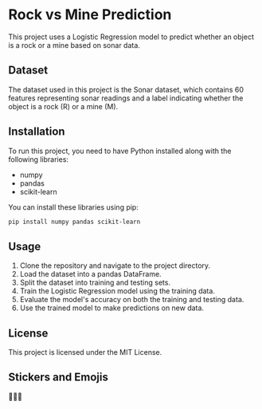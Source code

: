 # Rock vs Mine Prediction

This project uses a Logistic Regression model to predict whether an object is a rock or a mine based on sonar data.

## Dataset

The dataset used in this project is the Sonar dataset, which contains 60 features representing sonar readings and a label indicating whether the object is a rock (R) or a mine (M).

## Installation

To run this project, you need to have Python installed along with the following libraries:

- numpy
- pandas
- scikit-learn

You can install these libraries using pip:

```bash
pip install numpy pandas scikit-learn
```

## Usage

1. Clone the repository and navigate to the project directory.
2. Load the dataset into a pandas DataFrame.
3. Split the dataset into training and testing sets.
4. Train the Logistic Regression model using the training data.
5. Evaluate the model's accuracy on both the training and testing data.
6. Use the trained model to make predictions on new data.

## License

This project is licensed under the MIT License.

## Stickers and Emojis

🎉🚀✨
